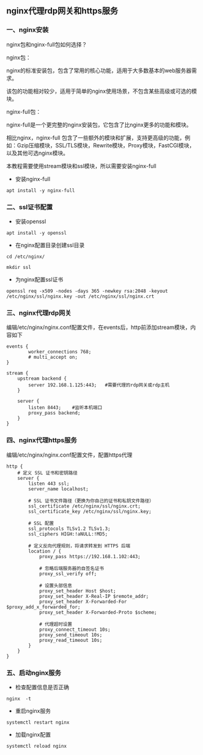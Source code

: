 ## nginx代理rdp网关和https服务

### 一、nginx安装

nginx包和nginx-full包如何选择？

nginx包：

nginx的标准安装包，包含了常用的核心功能，适用于大多数基本的web服务器需求。

该包的功能相对较少，适用于简单的nginx使用场景，不包含某些高级或可选的模块。 

nginx-full包：

nginx-full是一个更完整的nginx安装包，它包含了比nginx更多的功能和模块。 

相比nginx，nginx-full 包含了一些额外的模块和扩展，支持更高级的功能，例如：Gzip压缩模块，SSL/TLS模块，Rewrite模块，Proxy模块，FastCGI模块，以及其他可选nginx模块。

本教程需要使用stream模块和ssl模块，所以需要安装nginx-full

* 安装nginx-full

```
apt install -y nginx-full
```

### 二、ssl证书配置

* 安装openssl

```
apt install -y openssl
```

* 在nginx配置目录创建ssl目录

```
cd /etc/nginx/

mkdir ssl
```

* 为nginx配置ssl证书

```
openssl req -x509 -nodes -days 365 -newkey rsa:2048 -keyout /etc/nginx/ssl/nginx.key -out /etc/nginx/ssl/nginx.crt
```



### 三、nginx代理rdp网关

编辑/etc/nginx/nginx.conf配置文件，在events后，http前添加stream模块，内容如下

```
events {
        worker_connections 768;
        # multi_accept on;
}

stream {
    upstream backend {
        server 192.168.1.125:443;	#需要代理的rdp网关或rdp主机
    }

    server {
        listen 8443;	#监听本机端口
        proxy_pass backend;
    }
}
```

### 四、nginx代理https服务

编辑/etc/nginx/nginx.conf配置文件，配置https代理

```
http {
    # 定义 SSL 证书和密钥路径
    server {
        listen 443 ssl;
        server_name localhost;

        # SSL 证书文件路径（更换为你自己的证书和私钥文件路径）
        ssl_certificate /etc/nginx/ssl/nginx.crt;
        ssl_certificate_key /etc/nginx/ssl/nginx.key;

        # SSL 配置
        ssl_protocols TLSv1.2 TLSv1.3;
        ssl_ciphers HIGH:!aNULL:!MD5;

        # 定义反向代理规则，将请求转发到 HTTPS 后端
        location / {
            proxy_pass https://192.168.1.102:443;

            # 忽略后端服务器的自签名证书
            proxy_ssl_verify off;

            # 设置头部信息
            proxy_set_header Host $host;
            proxy_set_header X-Real-IP $remote_addr;
            proxy_set_header X-Forwarded-For $proxy_add_x_forwarded_for;
            proxy_set_header X-Forwarded-Proto $scheme;

            # 代理超时设置
            proxy_connect_timeout 10s;
            proxy_send_timeout 10s;
            proxy_read_timeout 10s;
        }
    }
}
```

### 五、启动nginx服务

* 检查配置信息是否正确

```
nginx  -t
```

* 重启nginx服务

```
systemctl restart nginx
```

* 加载nginx配置

```
systemctl reload nginx
```

